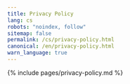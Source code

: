 ```yaml
---
title: Privacy Policy
lang: cs
robots: "noindex, follow"
sitemap: false
permalink: /cs/privacy-policy.html
canonical: /en/privacy-policy.html
warn_language: true
---
```


{% include pages/privacy-policy.md %}
